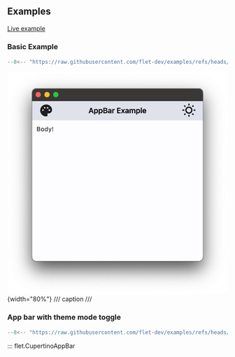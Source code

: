 ## Examples

[Live example](https://flet-controls-gallery.fly.dev/navigation/cupertinoappbar)

### Basic Example

```python
--8<-- "https://raw.githubusercontent.com/flet-dev/examples/refs/heads/v1-docs/python/controls/cupertino-app-bar/basic.py"
```

![basic](https://raw.githubusercontent.com/flet-dev/examples/v1-docs/python/controls/cupertino-app-bar/media/basic.png){width="80%"}
/// caption
///

### App bar with theme mode toggle

```python
--8<-- "https://raw.githubusercontent.com/flet-dev/examples/refs/heads/v1-docs/python/controls/cupertino-app-bar/theme-mode-toggle.py"
```

::: flet.CupertinoAppBar
